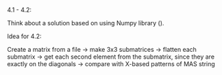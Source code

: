 4.1 - 4.2:

Think about a solution based on using Numpy library ().

Idea for 4.2:

Create a matrix from a file -> make 3x3 submatrices -> flatten each submatrix -> get each second element from the submatrix, 
since they are exactly on the diagonals -> compare with X-based patterns of MAS string